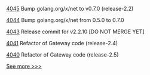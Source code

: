 
[4045](https://github.com/hyperledger/fabric/pull/4045) Bump golang.org/x/net to v0.7.0 (release-2.2)

[4044](https://github.com/hyperledger/fabric/pull/4044) Bump golang.org/x/net from 0.5.0 to 0.7.0

[4043](https://github.com/hyperledger/fabric/pull/4043) Release commit for v2.2.10 [DO NOT MERGE YET]

[4041](https://github.com/hyperledger/fabric/pull/4041) Refactor of Gateway code (release-2.4)

[4040](https://github.com/hyperledger/fabric/pull/4040) Refactor of Gateway code (release-2.5)


[See more >>>](https://start-here.hyperledger.org/pull-requests)
